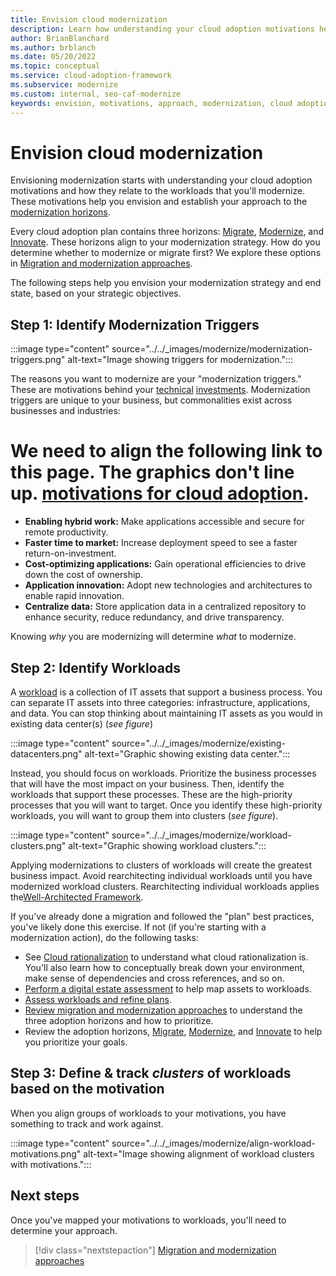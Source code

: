 ```yaml
---
title: Envision cloud modernization
description: Learn how understanding your cloud adoption motivations help you establish your approach to the modernization horizons, as part of your cloud adoption-related modernization plan.
author: BrianBlanchard
ms.author: brblanch
ms.date: 05/20/2022
ms.topic: conceptual
ms.service: cloud-adoption-framework
ms.subservice: modernize
ms.custom: internal, seo-caf-modernize
keywords: envision, motivations, approach, modernization, cloud adoption framework
---
```

# Envision cloud modernization

Envisioning modernization starts with understanding your cloud adoption motivations and how they relate to the workloads that you'll modernize. These motivations help you envision and establish your approach to the [modernization horizons](../../adopt/index.md).

Every cloud adoption plan contains three horizons: [Migrate](../../get-started/migrate.md), [Modernize](index.md), and [Innovate](../../get-started/innovate.md). These horizons align to your modernization strategy. How do you determine whether to modernize or migrate first? We explore these options in [Migration and modernization approaches](../../adopt/migrate-modernize-approaches.md).

The following steps help you envision your modernization strategy and end state, based on your strategic objectives.

## Step 1: Identify Modernization Triggers

:::image type="content" source="../../_images/modernize/modernization-triggers.png" alt-text="Image showing triggers for modernization.":::

 The reasons you want to modernize are your "modernization triggers." These are motivations behind your [technical](evaluate-modernization-options.md#technical-indicators) [investments](evaluate-modernization-options.md#financial-indicators). Modernization triggers are unique to your business, but commonalities exist across businesses and industries:

# We need to align the following link to this page. The graphics don't line up. [motivations for cloud adoption](../../strategy/motivations.md).

- **Enabling hybrid work:** Make applications accessible and secure for remote productivity.
- **Faster time to market:** Increase deployment speed to see a faster return-on-investment.
- **Cost-optimizing applications:** Gain operational efficiencies to drive down the cost of ownership.
- **Application innovation:** Adopt new technologies and architectures to enable rapid innovation.
- **Centralize data:** Store application data in a centralized repository to enhance security, reduce redundancy, and drive transparency.

Knowing *why* you are modernizing will determine *what* to modernize.

## Step 2: Identify Workloads

A [workload](../../plan/workloads.md) is a collection of IT assets that support a business process. You can separate IT assets into three categories: infrastructure, applications, and data. You can stop thinking about maintaining IT assets as you would in existing data center(s) (*see figure*)

:::image type="content" source="../../_images/modernize/existing-datacenters.png" alt-text="Graphic showing existing data center.":::

 Instead, you should focus on workloads. Prioritize the business processes that will have the most impact on your business. Then, identify the workloads that support these processes. These are the high-priority processes that you will want to target. Once you identify these high-priority workloads, you will want to group them into clusters (*see figure*).

:::image type="content" source="../../_images/modernize/workload-clusters.png" alt-text="Graphic showing workload clusters.":::

 Applying modernizations to clusters of workloads will create the greatest business impact. Avoid rearchitecting individual workloads until you have modernized workload clusters. Rearchitecting individual workloads applies the[Well-Architected Framework](../../../../well-architected-pr/well-architected/index.md).

<!--link to breaking down adopt flow-->

If you've already done a migration and followed the "plan" best practices, you've likely done this exercise. If not (if you're starting with a modernization action), do the following tasks:

- See [Cloud rationalization](/azure/cloud-adoption-framework/digital-estate/5-rs-of-rationalization) to understand what cloud rationalization is. You'll also learn how to conceptually break down your environment, make sense of dependencies and cross references, and so on.
- [Perform a digital estate assessment](../../plan/contoso-migration-assessment.md) to help map assets to workloads.
- [Assess workloads and refine plans](../../migrate/azure-migration-guide/assess.md).
- [Review migration and modernization approaches](../../adopt/migrate-modernize-approaches.md) to understand the three adoption horizons and how to prioritize.
- Review the adoption horizons, [Migrate](./../../migrate/index.md), [Modernize](index.md), and [Innovate](../../innovate/index.md) to help you prioritize your goals.

## Step 3: Define & track *clusters* of workloads based on the motivation
When you align groups of workloads to your motivations, you have something to track and work against.

:::image type="content" source="../../_images/modernize/align-workload-motivations.png" alt-text="Image showing alignment of workload clusters with motivations.":::

## Next steps

Once you've mapped your motivations to workloads, you'll need to determine your approach.

> [!div class="nextstepaction"]
> [Migration and modernization approaches](../../adopt/migrate-modernize-approaches.md)
